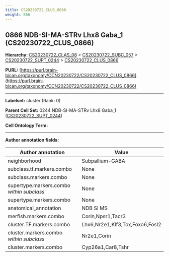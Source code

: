 ```yaml
---
title: CS20230722_CLUS_0866
weight: 866
---
```

## 0866 NDB-SI-MA-STRv Lhx8 Gaba_1 (CS20230722_CLUS_0866)
<b>Hierarchy: </b>
[CS20230722_CLAS_08](../CS20230722_CLAS_08) >
[CS20230722_SUBC_057](../CS20230722_SUBC_057) >
[CS20230722_SUPT_0244](../CS20230722_SUPT_0244) >
[CS20230722_CLUS_0866](../CS20230722_CLUS_0866)

**PURL:** [https://purl.brain-bican.org/taxonomy/CCN20230722/CS20230722_CLUS_0866](https://purl.brain-bican.org/taxonomy/CCN20230722/CS20230722_CLUS_0866)

---


**Labelset:** cluster (Rank: 0)

**Parent Cell Set:** 0244 NDB-SI-MA-STRv Lhx8 Gaba_1 ([CS20230722_SUPT_0244](../CS20230722_SUPT_0244))



**Cell Ontology Term:** 

[MARKER GENES.]: #


---

[TRANSFERRED ANNOTATIONS.]: #


[AUTHOR ANNOTATION FIELDS.]: #


**Author annotation fields:**

| Author annotation | Value |
|-------------------|-------|
|neighborhood|Subpallium-GABA|
|subclass.tf.markers.combo|None|
|subclass.markers.combo|None|
|supertype.markers.combo _within subclass_|None|
|supertype.markers.combo|None|
|anatomical_annotation|NDB SI MS|
|merfish.markers.combo|Corin,Npsr1,Tacr3|
|cluster.TF.markers.combo|Lhx6,Nr2e1,Klf3,Tox,Foxo6,Fosl2|
|cluster.markers.combo _within subclass_|Nr2e1,Corin|
|cluster.markers.combo|Cyp26a1,Car8,Tshr|
